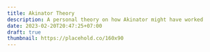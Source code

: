 ```yaml
---
title: Akinator Theory
description: A personal theory on how Akinator might have worked
date: 2023-02-20T20:47:25+07:00
draft: true
thumbnail: https://placehold.co/160x90
---
```

